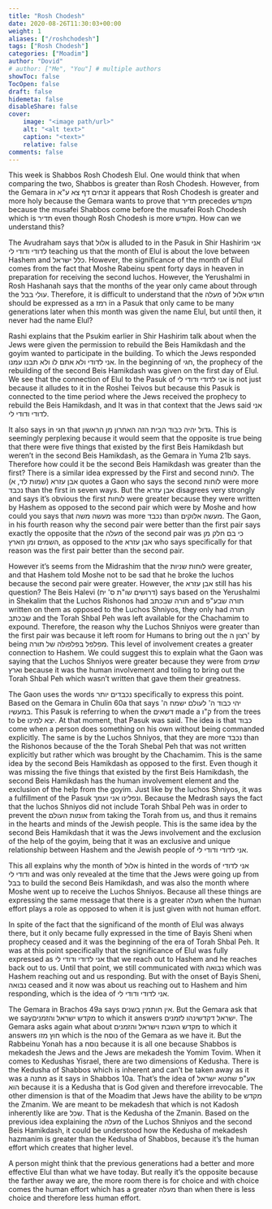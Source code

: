 ```yaml
---
title: "Rosh Chodesh"
date: 2020-08-26T11:30:03+00:00
weight: 1
aliases: ["/roshchodesh"]
tags: ["Rosh Chodesh"]
categories: ["Moadim"]
author: "Dovid"
# author: ["Me", "You"] # multiple authors
showToc: false
TocOpen: false
draft: false
hidemeta: false
disableShare: false
cover:
    image: "<image path/url>"
    alt: "<alt text>"
    caption: "<text>"
    relative: false
comments: false
---
```

This week is Shabbos Rosh Chodesh Elul. One would think that when comparing the two, Shabbos is greater than Rosh Chodesh. However, from the Gemara in זבחים דף צא ע"א it appears that Rosh Chodesh is greater and more holy because the Gemara wants to prove that תדיר precedes מקודש because the musafei Shabbos come before the musafei Rosh Chodesh which is תדיר even though Rosh Chodesh is more מקודש. How can we understand this?

The Avudraham says that אלול is alluded to in the Pasuk in Shir Hashirim אני לדודי ודודי לי teaching us that the month of Elul is about the love between Hashem and כלל ישראל. However, the significance of the month of Elul comes from the fact that Moshe Rabeinu spent forty days in heaven in preparation for receiving the second luchos. However, the Yerushalmi in Rosh Hashanah says that the months of the year only came about through the עולי בבל. Therefore, it is difficult to understand that the מעלה of חודש אלול should be expressed as a רמז in a Pasuk that only came to be many generations later when this month was given the name Elul, but until then, it never had the name Elul?

Rashi explains that the Psukim earlier in Shir Hashirim talk about when the Jews were given the permission to rebuild the Beis Hamikdash and the goyim wanted to participate in the building. To which the Jews responded אני לדודי ולא אתם לו ולא תבנו עמנו. In the beginning of חגי, the prophecy of the rebuilding of the second Beis Hamikdash was given on the first day of Elul. We see that the connection of Elul to the Pasuk of אני לדודי ודודי לי is not just because it alludes to it in the Roshei Teivos but because this Pasuk is connected to the time period where the Jews received the prophecy to rebuild the Beis Hamikdash, and It was in that context that the Jews said אני לדודי ודודי לי.

It also says in חגי that גדול יהיה כבוד הבית הזה האחרון מן הראשון. This is seemingly perplexing because it would seem that the opposite is true being that there were five things that existed by the first Beis Hamikdash but weren’t in the second Beis Hamikdash, as the Gemara in Yuma 21b says. Therefore how could it be the second Beis Hamikdash was greater than the first?
There is a similar idea expressed by the First and second לוחות. The אבן עזרא (שמות לד, א) quotes a Gaon who says the second לוחות were more נכבד than the first in seven ways. But the אבן עזרא disagrees very strongly and says it’s obvious the first לוחות were greater because they were written by Hashem as opposed to the second pair which were by Moshe and how could you says that מעשה משה was more נכבד than מעשה אלוקים. The Gaon, in his fourth reason why the second pair were better than the first pair says exactly the opposite that the מעלה of the second pair was כי בם חלק מן השמים ומן הארץ, as opposed to the אבן עזרא who says specifically for that reason was the first pair better than the second pair.

However it’s seems from the Midrashim that the לוחות שניות were greater, and that Hashem told Moshe not to be sad that he broke the luchos because the second pair were greater. However, the אבן עזרא still has his question? The Beis Halevi (דרושים שו"ת ס' יח) says based on the Yerushalmi in Shekalim that the Luchos Rishonos had תורה שבכתב and תורה שבע"פ written on them as opposed to the Luchos Shniyos, they only had תורה שבכתב and the Torah Shbal Peh was left available for the Chachamim to expound. Therefore, the reason why the Luchos Shniyos were greater than the first pair was because it left room for Humans to bring out the רצון ה'  by being מפלפל בפלפולה של תורה. This level of involvement creates a greater connection to Hashem. We could suggest this to explain what the Gaon was saying that the Luchos Shniyos were greater because they were from שמים וארץ because it was the human involvement and toiling to bring out the Torah Shbal Peh which wasn’t written that gave them their greatness.

The Gaon uses the words נכבדים יותר specifically to express this point. Based on the Gemara in Chulin 60a that says יהי כבוד ה' לעולם ישמח ה' במעשיו. This Pasuk is referring to when the דשאים made a ק"ו from the trees to be יצא למינו. At that moment, that Pasuk was said. The idea is that כבוד come when a person does something on his own without being commanded explicitly. The same is by the Luchos Shniyos, that they are more נכבד than the Rishonos because of the the Torah Shebal Peh that was not written explicitly but rather which was brought by the Chachamim.
This is the same idea by the second Beis Hamikdash as opposed to the first. Even though it was missing the five things that existed by the first Beis Hamikdash, the second Beis Hamikdash has the human involvement element and the exclusion of the help from the goyim. Just like by the luchos Shniyos, it was a fulfillment of the Pasuk ונפלינו אני ועמך. Because the Medrash says the fact that the luchos Shniyos did not include Torah Shbal Peh was in order to prevent the אומות העולם from taking the Torah from us, and thus it remains in the hearts and minds of the Jewish people. This is the same idea by the second Beis Hamikdash that it was the Jews involvement and the exclusion of the help of the goyim, being that it was an exclusive and unique relationship between Hashem and the Jewish people of אני לדודי ודודי לי.  

This all explains why the month of אלול is hinted in the words of אני לדודי ודודי לי and was only revealed at the time that the Jews were going up from בבל to build the second Beis Hamikdash, and was also the month where Moshe went up to receive the Luchos Shniyos. Because all these things are expressing the same message that there is a greater מעלה when the human effort plays a role as opposed to when it is just given with not human effort.

In spite of the fact that the significand of the month of Elul was always there, but it only became fully expressed in the time of Bayis Sheni when prophecy ceased and it was the beginning of the era of Torah Shbal Peh. It was at this point specifically that the significance of Elul was fully expressed as אני לדודי ודודי לי that we reach out to Hashem and he reaches back out to us. Until that point, we still communicated with נבואה which was Hashem reaching out and us responding. But with the onset of Bayis Sheni, נבואה ceased and it now was about us reaching out to Hashem and him responding, which is the idea of אני לדודי ודודי לי.

The Gemara in Brachos 49a says אין חותמין בשנים. But the Gemara ask that we sayמקדש ישראל והזמנים to which it answers ישראל דקדשינהו לזמנים. The Gemara asks again what about מקדש השבת וישראל והזמנים to which it answers חוץ מזו which is the נוסח of the Gemara as we have it. But the Rabbeinu Yonah has a נוסח because it is all one because Shabbos is mekadesh the Jews and the Jews are mekadesh the Yomim Tovim. When it comes to Kedushas Yisrael, there are two dimensions of Kedusha. There is the Kedusha of Shabbos which is inherent and can’t be taken away as it was a מתנה as it says in Shabbos 10a. That’s the idea of אע"פ שחטא ישראל הוא because it is a Kedusha that is God given and therefore irrevocable. The other dimension is that of the Moadim that Jews have the ability to be מקדש the Zmanim. We are meant to be mekadesh that which is not Kadosh inherently like are שכל. That is the Kedusha of the Zmanin. Based on the previous idea explaining the מעלה of the Luchos Shniyos and the second Beis Hamikdash, it could be understood how the Kedusha of mekadesh hazmanim is greater than the Kedusha of Shabbos, because it’s the human effort which creates that higher level.

A person might think that the previous generations had a better and more effective Elul than what we have today. But really it’s the opposite because the farther away we are, the more room there is for choice and with choice comes the human effort which has a greater מעלה than when there is less choice and therefore less human effort.  
